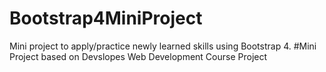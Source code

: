 # Bootstrap4MiniProject
Mini project to apply/practice newly learned skills using Bootstrap 4.
#Mini Project based on Devslopes Web Development Course Project
